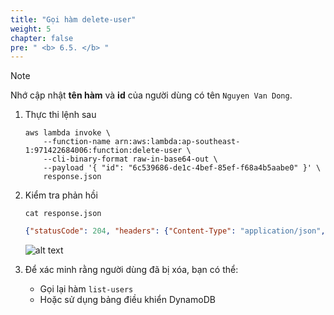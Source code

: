 ```yaml
---
title: "Gọi hàm delete-user"
weight: 5
chapter: false
pre: " <b> 6.5. </b> "
---
```


> [!NOTE]
> Nhớ cập nhật **tên hàm** và **id** của người dùng có tên `Nguyen Van Dong`.

1. Thực thi lệnh sau

   ```shell
   aws lambda invoke \
       --function-name arn:aws:lambda:ap-southeast-1:971422684006:function:delete-user \
       --cli-binary-format raw-in-base64-out \
       --payload '{ "id": "6c539686-de1c-4bef-85ef-f68a4b5aabe0" }' \
       response.json
   ```

2. Kiểm tra phản hồi

   ```
   cat response.json
   ```

   ```json
   {"statusCode": 204, "headers": {"Content-Type": "application/json", "Access-Control-Allow-Origin": "*"}}%
   ```

   ![alt text](/images/workshop-1/lambda-invoke-with-aws-cli--delete-user.jpg)

3. Để xác minh rằng người dùng đã bị xóa, bạn có thể:
   - Gọi lại hàm `list-users`
   - Hoặc sử dụng bảng điều khiển DynamoDB
